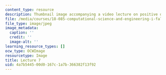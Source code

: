 ```yaml
---
content_type: resource
description: Thumbnail image accompanying a video lecture on positive definite matrices.
file: /media/courses/18-085-computational-science-and-engineering-i-fall-2008/4a7b544500d0167c1a7b366382f13f92_7.jpg
file_type: image/jpeg
image_metadata:
  caption: ''
  credit: ''
  image-alt: ''
learning_resource_types: []
ocw_type: OCWImage
resourcetype: Image
title: Lecture 7
uid: 4a7b5445-00d0-167c-1a7b-366382f13f92
---
```

